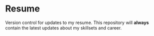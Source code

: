# Resume
Version control for updates to my resume.
This repository will **always** contain the latest updates about my skillsets and career.
